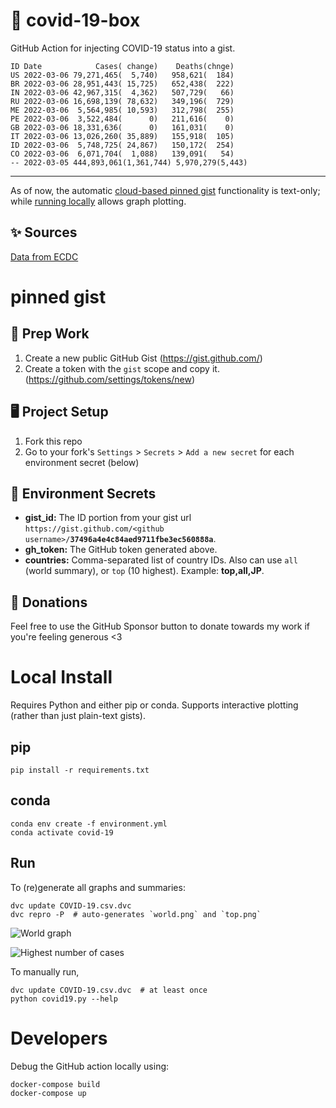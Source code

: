 # 🏥 covid-19-box

GitHub Action for injecting COVID-19 status into a gist.

```
ID Date            Cases( change)    Deaths(chnge)
US 2022-03-06 79,271,465(  5,740)   958,621(  184)
BR 2022-03-06 28,951,443( 15,725)   652,438(  222)
IN 2022-03-06 42,967,315(  4,362)   507,729(   66)
RU 2022-03-06 16,698,139( 78,632)   349,196(  729)
ME 2022-03-06  5,564,985( 10,593)   312,798(  255)
PE 2022-03-06  3,522,484(      0)   211,616(    0)
GB 2022-03-06 18,331,636(      0)   161,031(    0)
IT 2022-03-06 13,026,260( 35,889)   155,918(  105)
ID 2022-03-06  5,748,725( 24,867)   150,172(  254)
CO 2022-03-06  6,071,704(  1,088)   139,091(   54)
-- 2022-03-05 444,893,061(1,361,744) 5,970,279(5,443)
```

---

As of now, the automatic [cloud-based pinned gist](#pinned-gist) functionality is text-only;
while [running locally](#local-install) allows graph plotting.

## ✨ Sources

[Data from ECDC](https://www.ecdc.europa.eu/en/publications-data/download-todays-data-geographic-distribution-covid-19-cases-worldwide)

# pinned gist

## 🎒 Prep Work
1. Create a new public GitHub Gist (https://gist.github.com/)
1. Create a token with the `gist` scope and copy it. (https://github.com/settings/tokens/new)

## 🖥 Project Setup
1. Fork this repo
1. Go to your fork's `Settings` > `Secrets` > `Add a new secret` for each environment secret (below)

## 🤫 Environment Secrets
- **gist_id:** The ID portion from your gist url `https://gist.github.com/<github username>/`**`37496a4e4c84aed9711fbe3ec560888a`**.
- **gh_token:** The GitHub token generated above.
- **countries:** Comma-separated list of country IDs. Also can use `all` (world summary), or `top` (10 highest). Example: **top,all,JP**.

## 💸 Donations

Feel free to use the GitHub Sponsor button to donate towards my work if you're feeling generous <3

# Local Install

Requires Python and either pip or conda. Supports interactive plotting (rather than just plain-text gists).

## pip

```
pip install -r requirements.txt
```

## conda

```
conda env create -f environment.yml
conda activate covid-19
```

## Run

To (re)generate all graphs and summaries:

```
dvc update COVID-19.csv.dvc
dvc repro -P  # auto-generates `world.png` and `top.png`
```

![World graph](world.png)

![Highest number of cases](top.png)

To manually run,

```
dvc update COVID-19.csv.dvc  # at least once
python covid19.py --help
```

# Developers

Debug the GitHub action locally using:

```
docker-compose build
docker-compose up
```

